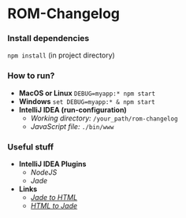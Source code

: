 # ROM-Changelog
### Install dependencies
`npm install` (in project directory)

### How to run?
* **MacOS or Linux**
`DEBUG=myapp:* npm start`
* **Windows**
`set DEBUG=myapp:* & npm start`
* **IntelliJ IDEA (run-configuration)**
    * *Working directory:* `/your_path/rom-changelog`
    * *JavaScript file:* `./bin/www`

### Useful stuff
* **IntelliJ IDEA Plugins**
  * *NodeJS*
  * *Jade*
* **Links**
  * *[Jade to HTML](http://jade-lang.com/)*
  * *[HTML to Jade](http://html2jade.org/)*


